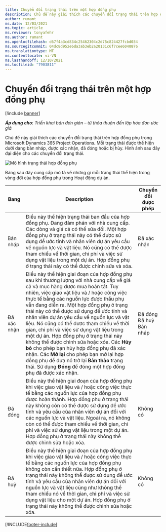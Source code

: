 ```yaml
---
title: Chuyển đổi trạng thái trên một hợp đồng phụ
description: Chủ đề này giải thích các chuyển đổi trạng thái trên hợp đồng phụ trong Microsoft Dynamics 365 Project Operations khi hợp đồng phụ được tạo, thực thi và đóng.
author: rumant
ms.date: 12/03/2021
ms.topic: article
ms.reviewer: tonyafehr
ms.author: rumant
ms.openlocfilehash: d67f4a3cd834c25462304c2d75c824427fcbd034
ms.sourcegitcommit: 04dc8d952e6da3ab3eb2a20131c6f7cee6040876
ms.translationtype: MT
ms.contentlocale: vi-VN
ms.lasthandoff: 12/10/2021
ms.locfileid: "7903811"
---
```

# <a name="state-transitions-on-a-subcontract"></a>Chuyển đổi trạng thái trên một hợp đồng phụ 

[!include [banner](../../includes/dataverse-preview.md)]

_**Áp dụng cho:** Triển khai bản đơn giản – từ thỏa thuận đến lập hóa đơn ước giá_

Chủ đề này giải thích các chuyển đổi trạng thái trên hợp đồng phụ trong Microsoft Dynamics 365 Project Operations. Mỗi trạng thái được thể hiện dưới dạng bản nháp, được xác nhận, đã đóng hoặc bị hủy. Hình ảnh sau đây đại diện cho các chuyển đổi trạng thái.

![Mô hình trạng thái hợp đồng phụ](../media/SubconStates.png)  

Bảng sau đây cung cấp mô tả về những gì mỗi trạng thái thể hiện trong vòng đời của hợp đồng phụ trong Hoạt động dự án.

| Bang | Description | Chuyển đổi được phép |
| --- | --- | --- |
| Bản nháp | Điều này thể hiện trạng thái ban đầu của hợp đồng phụ. Đang đàm phán với nhà cung cấp. Các dòng và giá cả có thể sửa đổi. Một hợp đồng phụ ở trạng thái này có thể được sử dụng để ước tính và nhân viên dự án yêu cầu về nguồn lực và vật liệu. Nó cũng có thể được tham chiếu về thời gian, chi phí và việc sử dụng vật liệu trong một dự án. Hợp đồng phụ ở trạng thái này có thể được chỉnh sửa và xóa. | Đã xác nhận |
| Đã xác nhận | Điều này thể hiện giai đoạn của hợp đồng phụ sau khi thương lượng với nhà cung cấp về giá cả và mục hàng được mua hoàn tất. Tuy nhiên, việc giao vật liệu và / hoặc công việc thực tế bằng các nguồn lực được thầu phụ vẫn đang diễn ra. Một hợp đồng phụ ở trạng thái này có thể được sử dụng để ước tính và nhân viên dự án yêu cầu về nguồn lực và vật liệu. Nó cũng có thể được tham chiếu về thời gian, chi phí và việc sử dụng vật liệu trong một dự án. Hợp đồng phụ ở trạng thái này không thể được chỉnh sửa hoặc xóa. Các **Hủy bỏ** cho phép bạn hủy hợp đồng phụ đã xác nhận. Các **Mở lại** cho phép bạn mở lại hợp đồng phụ để đưa nó trở lại **Bản thảo** trạng thái. Sử dụng **Đóng** để đóng một hợp đồng phụ đã được xác nhận. | Đã đóng <br> Đã huỷ <br> Bản nháp |
| Đã đóng | Điều này thể hiện giai đoạn của hợp đồng phụ khi việc giao vật liệu và / hoặc công việc thực tế bằng các nguồn lực của hợp đồng phụ được hoàn thành. Hợp đồng phụ ở trạng thái này không còn có thể được sử dụng để ước tính và yêu cầu của nhân viên dự án đối với các nguồn lực và vật liệu. Ngoài ra, nó không còn có thể được tham chiếu về thời gian, chi phí và việc sử dụng vật liệu trong một dự án. Hợp đồng phụ ở trạng thái này không thể được chỉnh sửa hoặc xóa. | Không có |
| Đã huỷ | Điều này thể hiện giai đoạn của hợp đồng phụ khi việc giao vật liệu và / hoặc công việc thực tế bằng các nguồn lực của hợp đồng phụ không còn cần thiết nữa. Hợp đồng phụ ở trạng thái này không thể được sử dụng để ước tính và yêu cầu của nhân viên dự án đối với nguồn lực và vật liệu cũng như không thể tham chiếu nó về thời gian, chi phí và việc sử dụng vật liệu cho một dự án. Hợp đồng phụ ở trạng thái này không thể được chỉnh sửa hoặc xóa. | Không có |


[!INCLUDE[footer-include](../../includes/footer-banner.md)]
